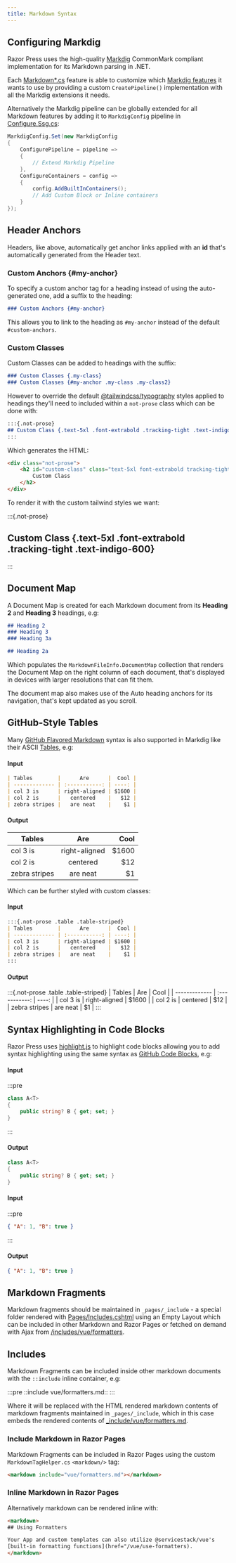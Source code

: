 ```yaml
---
title: Markdown Syntax
---
```


## Configuring Markdig

Razor Press uses the high-quality [Markdig](https://github.com/xoofx/markdig) CommonMark compliant implementation 
for its Markdown parsing in .NET.

Each [Markdown*.cs](https://github.com/NetCoreTemplates/razor-press/tree/main/docs.unilake) feature is able to customize
which [Markdig features](https://github.com/xoofx/markdig#features) it wants to use by providing a custom
`CreatePipeline()` implementation with all the Markdig extensions it needs.

Alternatively the Markdig pipeline can be globally extended for all Markdown features by adding it to `MarkdigConfig` 
pipeline in [Configure.Ssg.cs](https://github.com/NetCoreTemplates/razor-press/blob/main/docs.unilake/Configure.Ssg.cs):

```csharp
MarkdigConfig.Set(new MarkdigConfig
{
    ConfigurePipeline = pipeline =>
    {
        // Extend Markdig Pipeline
    },
    ConfigureContainers = config =>
    {
        config.AddBuiltInContainers();
        // Add Custom Block or Inline containers
    }
});
```

## Header Anchors

Headers, like above, automatically get anchor links applied with an **id** that's automatically generated from the 
Header text.

### Custom Anchors {#my-anchor}

To specify a custom anchor tag for a heading instead of using the auto-generated one, add a suffix to the heading:

```markdown
### Custom Anchors {#my-anchor}
```

This allows you to link to the heading as `#my-anchor` instead of the default `#custom-anchors`.

### Custom Classes 

Custom Classes can be added to headings with the suffix:

```markdown
### Custom Classes {.my-class}
### Custom Classes {#my-anchor .my-class .my-class2}
```

However to override the default [@tailwindcss/typography](https://tailwindcss.com/docs/typography-plugin) styles applied
to headings they'll need to included within a `not-prose` class which can be done with:

```markdown
:::{.not-prose}
## Custom Class {.text-5xl .font-extrabold .tracking-tight .text-indigo-600}
:::
```

Which generates the HTML:

```html
<div class="not-prose">
    <h2 id="custom-class" class="text-5xl font-extrabold tracking-tight text-indigo-600">
        Custom Class
    </h2>
</div>
```

To render it with the custom tailwind styles we want:

:::{.not-prose}
## Custom Class {.text-5xl .font-extrabold .tracking-tight .text-indigo-600}
:::

## Document Map

A Document Map is created for each Markdown document from its **Heading 2** and **Heading 3** headings, e.g: 

```markdown
## Heading 2
### Heading 3
### Heading 3a

## Heading 2a
```

Which populates the `MarkdownFileInfo.DocumentMap` collection that renders the Document Map on the right column of
each document, that's displayed in devices with larger resolutions that can fit them.

The document map also makes use of the Auto heading anchors for its navigation, that's kept updated as you scroll.

## GitHub-Style Tables

Many [GitHub Flavored Markdown](https://github.github.com/gfm/) syntax is also supported in Markdig like their ASCII
[Tables](https://github.github.com/gfm/#tables-extension-), e.g:

#### Input

```markdown
| Tables        |      Are      |  Cool |
| ------------- | :-----------: | ----: |
| col 3 is      | right-aligned | $1600 |
| col 2 is      |   centered    |   $12 |
| zebra stripes |   are neat    |    $1 |
```

#### Output

| Tables        |      Are      |  Cool |
| ------------- | :-----------: | ----: |
| col 3 is      | right-aligned | $1600 |
| col 2 is      |   centered    |   $12 |
| zebra stripes |   are neat    |    $1 |

Which can be further styled with custom classes:

#### Input

```markdown
:::{.not-prose .table .table-striped}
| Tables        |      Are      |  Cool |
| ------------- | :-----------: | ----: |
| col 3 is      | right-aligned | $1600 |
| col 2 is      |   centered    |   $12 |
| zebra stripes |   are neat    |    $1 |
:::
```

#### Output

:::{.not-prose .table .table-striped}
| Tables        |      Are      |  Cool |
| ------------- | :-----------: | ----: |
| col 3 is      | right-aligned | $1600 |
| col 2 is      |   centered    |   $12 |
| zebra stripes |   are neat    |    $1 |
:::

## Syntax Highlighting in Code Blocks

Razor Press uses [highlight.js](https://highlightjs.org) to highlight code blocks allowing you to add syntax highlighting 
using the same syntax as 
[GitHub Code Blocks](https://docs.github.com/en/get-started/writing-on-github/working-with-advanced-formatting/creating-and-highlighting-code-blocks), e.g:

#### Input

:::pre
```csharp
class A<T>
{
    public string? B { get; set; }
}
```
:::

#### Output

```csharp
class A<T>
{
    public string? B { get; set; }
}
```

#### Input

:::pre
```json
{ "A": 1, "B": true }
```
:::

#### Output

```json
{ "A": 1, "B": true }
```

## Markdown Fragments

Markdown fragments should be maintained in `_pages/_include` - a special folder rendered with
[Pages/Includes.cshtml](https://github.com/NetCoreTemplates/razor-press/blob/main/docs.unilake/Pages/Includes.cshtml) using
an Empty Layout which can be included in other Markdown and Razor Pages or fetched on demand with Ajax
from [/includes/vue/formatters](/includes/vue/formatters).

## Includes

Markdown Fragments can be included inside other markdown documents with the `::include` inline container, e.g:

:::pre
::include vue/formatters.md::
:::

Where it will be replaced with the HTML rendered markdown contents of markdown fragments maintained in `_pages/_include`, 
which in this case embeds the rendered contents of [_include/vue/formatters.md](https://github.com/NetCoreTemplates/razor-press/blob/main/docs.unilake/_include/vue/formatters.md).

### Include Markdown in Razor Pages

Markdown Fragments can be included in Razor Pages using the custom `MarkdownTagHelper.cs` `<markdown/>` tag: 

```html
<markdown include="vue/formatters.md"></markdown>
```

### Inline Markdown in Razor Pages

Alternatively markdown can be rendered inline with:

```html
<markdown>
## Using Formatters

Your App and custom templates can also utilize @servicestack/vue's
[built-in formatting functions](href="/vue/use-formatters).
</markdown>
```
